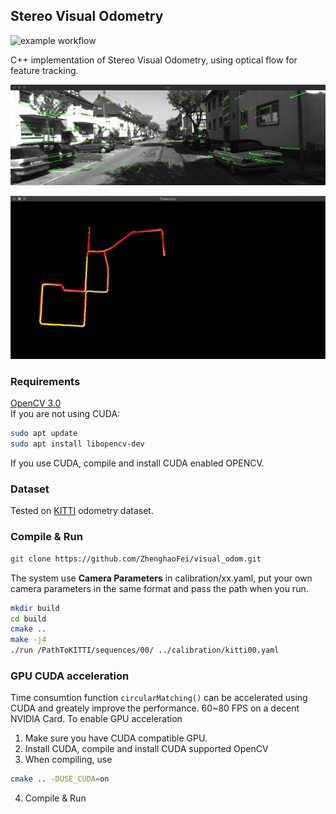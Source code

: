 ## Stereo Visual Odometry
![example workflow](https://github.com/ZhenghaoFei/visual_odom/actions/workflows/cmake.yml/badge.svg)

C++ implementation of Stereo Visual Odometry, using optical flow for feature tracking.


![alt text](images/features.png "features")

![alt text](images/trajectory.png "trajectory")

### Requirements
[OpenCV 3.0](https://opencv.org/)  
If you are not using CUDA:  
```bash
sudo apt update
sudo apt install libopencv-dev 
```
If you use CUDA, compile and install CUDA enabled OPENCV. 

### Dataset
Tested on [KITTI](http://www.cvlibs.net/datasets/kitti/eval_odometry.php) odometry dataset.

### Compile & Run
```bash
git clone https://github.com/ZhenghaoFei/visual_odom.git
```
The system use **Camera Parameters** in calibration/xx.yaml, put your own camera parameters in the same format and pass the path when you run.

```bash
mkdir build
cd build
cmake ..
make -j4
./run /PathToKITTI/sequences/00/ ../calibration/kitti00.yaml
```

### GPU CUDA acceleration
Time consumtion function `circularMatching()` can be accelerated using CUDA and greately improve the performance. 60~80 FPS on a decent NVIDIA Card. 
To enable GPU acceleration
1. Make sure you have CUDA compatible GPU.
2. Install CUDA, compile and install CUDA supported OpenCV 
3. When compiling, use 
```bash
cmake .. -DUSE_CUDA=on
```
4. Compile & Run
